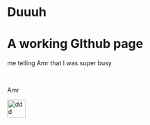 # Duuuh
<h1> A working GIthub page</h1>
<p>me telling Amr that I was super busy </p> <br>
<p> <bold> Amr </bold> </p>
<img src="https://i.pinimg.com/564x/7d/75/3a/7d753abc69dbf8e7b6e64487246e9f62.jpg" alt="ddd" height="42" width="42">
